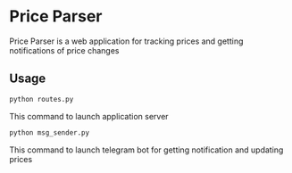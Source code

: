 # Price Parser

Price Parser is a web application for tracking prices and getting notifications of price changes

## Usage

```bash
python routes.py
```
This command to launch application server
```bash
python msg_sender.py
```
This command to launch telegram bot for getting notification and updating prices
